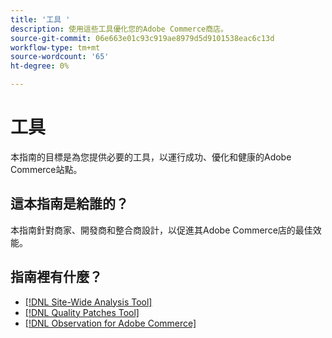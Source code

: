 ```yaml
---
title: '工具 '
description: 使用這些工具優化您的Adobe Commerce商店。
source-git-commit: 06e663e01c93c919ae8979d5d9101538eac6c13d
workflow-type: tm+mt
source-wordcount: '65'
ht-degree: 0%

---
```


# 工具

本指南的目標是為您提供必要的工具，以運行成功、優化和健康的Adobe Commerce站點。

## 這本指南是給誰的？

本指南針對商家、開發商和整合商設計，以促進其Adobe Commerce店的最佳效能。

## 指南裡有什麼？

* [[!DNL Site-Wide Analysis Tool]](../tools/site-wide-analysis-tool/intro.md)
* [[!DNL Quality Patches Tool]](https://devdocs.magento.com/quality-patches/tool.html)
* [[!DNL Observation for Adobe Commerce]](../tools/observation-for-adobe-commerce/intro.md)
